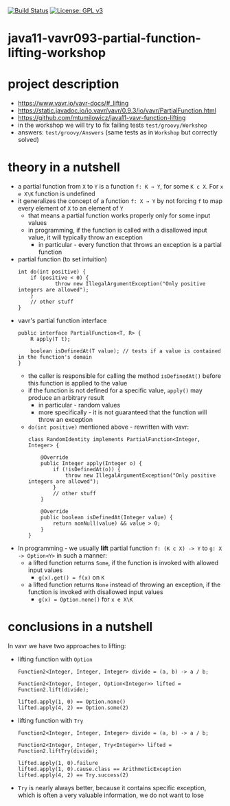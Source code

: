 [![Build Status](https://travis-ci.com/mtumilowicz/java11-vavr093-partial-function-lifting-workshop.svg?branch=master)](https://travis-ci.com/mtumilowicz/java11-vavr093-partial-function-lifting-workshop)
[![License: GPL v3](https://img.shields.io/badge/License-GPLv3-blue.svg)](https://www.gnu.org/licenses/gpl-3.0)

# java11-vavr093-partial-function-lifting-workshop

# project description
* https://www.vavr.io/vavr-docs/#_lifting
* https://static.javadoc.io/io.vavr/vavr/0.9.3/io/vavr/PartialFunction.html
* https://github.com/mtumilowicz/java11-vavr-function-lifting
* in the workshop we will try to fix failing tests `test/groovy/Workshop`
* answers: `test/groovy/Answers` (same tests as in `Workshop` but correctly solved)

# theory in a nutshell
* a partial function from `X` to `Y` is a function `f: K → Y`, 
  for some `K c X`. For `x e X\K` function is undefined
* it generalizes the concept of a function `f: X → Y` by not forcing `f` to map every element of `X` to an element 
    of `Y`
    * that means a partial function works properly only for some input values
    * in programming, if the function is called with a disallowed input value, it will typically throw an exception
        * in particular - every function that throws an exception is a partial function
* partial function (to set intuition)
    ```
    int do(int positive) {
        if (positive < 0) {
                throw new IllegalArgumentException("Only positive integers are allowed"); 
        }
        // other stuff
    }
    ```
* vavr's partial function interface
    ```
    public interface PartialFunction<T, R> {
        R apply(T t);
    
        boolean isDefinedAt(T value); // tests if a value is contained in the function's domain
    }
    ```
    * the caller is responsible for calling the method `isDefinedAt()` before this function is applied to the value
    * if the function is not defined for a specific value, `apply()` may produce an arbitrary result
        * in particular - random values
        * more specifically - it is not guaranteed that the function will throw an exception
    * `do(int positive)` mentioned above - rewritten with vavr:
        ```
        class RandomIdentity implements PartialFunction<Integer, Integer> {
            
            @Override
            public Integer apply(Integer o) {
                if (!isDefinedAt(o)) {
                    throw new IllegalArgumentException("Only positive integers are allowed");
                }
                // other stuff
            }
        
            @Override
            public boolean isDefinedAt(Integer value) {
                return nonNull(value) && value > 0;
            }
        }
        ```
* In programming - we usually **lift** partial function `f: (K c X) -> Y` to `g: X -> Option<Y>` in such a manner:
    * a lifted function returns `Some`, if the function is invoked with allowed input values
        * `g(x).get() = f(x)` on `K`
    * a lifted function returns `None` instead of throwing an exception, if the function is invoked with disallowed
    input values
        * `g(x) = Option.none()` for `x e X\K`
# conclusions in a nutshell
In vavr we have two approaches to lifting:
* lifting function with `Option`
    ```
    Function2<Integer, Integer, Integer> divide = (a, b) -> a / b;
    
    Function2<Integer, Integer, Option<Integer>> lifted = Function2.lift(divide);
    
    lifted.apply(1, 0) == Option.none()
    lifted.apply(4, 2) == Option.some(2)
    ```
* lifting function with `Try`
    ```
    Function2<Integer, Integer, Integer> divide = (a, b) -> a / b;
    
    Function2<Integer, Integer, Try<Integer>> lifted = Function2.liftTry(divide);
    
    lifted.apply(1, 0).failure
    lifted.apply(1, 0).cause.class == ArithmeticException
    lifted.apply(4, 2) == Try.success(2)
    ```
* `Try` is nearly always better, because it contains specific exception, which is often a very valuable information,
we do not want to lose